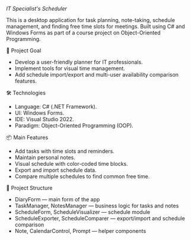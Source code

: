 *IT Specialist's Scheduler*

This is a desktop application for task planning, note-taking, schedule management, and finding free time slots for meetings. Built using C# and Windows Forms as part of a course project on Object-Oriented Programming.

🎯 Project Goal
- Develop a user-friendly planner for IT professionals.
- Implement tools for visual time management.
- Add schedule import/export and multi-user availability comparison features.

🛠️ Technologies
- Language: C# (.NET Framework).
- UI: Windows Forms.
- IDE: Visual Studio 2022.
- Paradigm: Object-Oriented Programming (OOP).

📦 Main Features
- Add tasks with time slots and reminders.
- Maintain personal notes.
- Visual schedule with color-coded time blocks.
- Export and import schedule data.
- Compare multiple schedules to find common free time.

📁 Project Structure
- DiaryForm — main form of the app
- TaskManager, NotesManager — business logic for tasks and notes
- ScheduleForm, ScheduleVisualizer — schedule module
- ScheduleExporter, ScheduleComparer — export/import and schedule comparison
- Note, CalendarControl, Prompt — helper components

